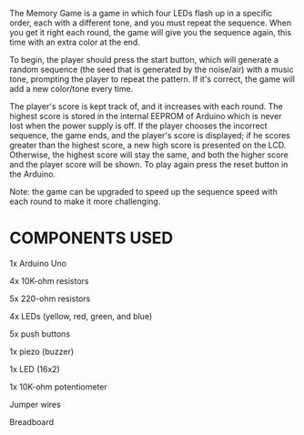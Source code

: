 The Memory Game is a game in which four LEDs flash up in a specific order, each with a different tone, and you must repeat the sequence. When you get it right each round, the game will give you the sequence again, this time with an extra color at the end. 

To begin, the player should press the start button, which will generate a random sequence (the seed that is generated by the noise/air) with a music tone, prompting the player to repeat the pattern. If it's correct, the game will add a new color/tone every time.

The player's score is kept track of, and it increases with each round. The highest score is stored in the internal EEPROM of Arduino which is never lost when the power supply is off. If the player chooses the incorrect sequence, the game ends, and the player's score is displayed; if he scores greater than the highest score, a new high score is presented on the LCD. Otherwise, the highest score will stay the same, and both the higher score and the player score will be shown. To play again press the reset button in the Arduino.

Note: the game can be upgraded to speed up the sequence speed with each round to make it more challenging.


# COMPONENTS USED

1x Arduino Uno

4x 10K-ohm resistors

5x 220-ohm resistors

4x LEDs (yellow, red, green, and blue)

5x push buttons

1x piezo (buzzer)

1x LED (16x2)

1x 10K-ohm potentiometer

Jumper wires

Breadboard
